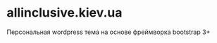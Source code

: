allinclusive.kiev.ua
====================

Персональная wordpress тема на основе фреймворка bootstrap 3+
